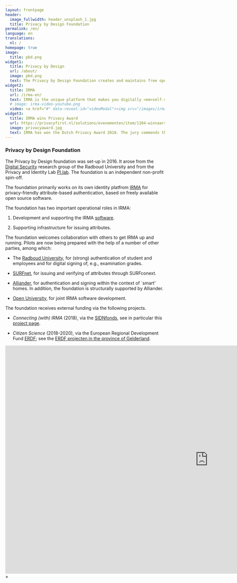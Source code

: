 ```yaml
---
layout: frontpage
header:
  image_fullwidth: header_unsplash_1.jpg
  title: Privacy by Design Foundation
permalink: /en/
language: en
translations:
  nl: /
homepage: true
image:
  title: pbd.png
widget1:
  title: Privacy by Design
  url: /about/
  image: pbd.png
  text: The Privacy by Design Foundation creates and maintains free open source software that primarily focuses on the privacy of the user. The most important project of the foundation is the identity platform IRMA, an acronym for <em>I Reveal my Attributes</em>.
widget2:
  title: IRMA
  url: /irma-en/
  text: IRMA is the unique platform that makes you digitally <em>self-sovereign</em> and gives you full control over your personal data&#58; with IRMA on your phone you are empowered not only to prove who you are, but also to digitally sign statements.
  # image: irma-video-youtube.png
  video: <a href="#" data-reveal-id="videoModal"><img src="/images/irma-video-youtube.png" width="302" height="182" alt=""/></a>
widget3:
  title: IRMA wins Privacy Award
  url: https://privacyfirst.nl/solutions/evenementen/item/1104-winnaars-nederlandse-privacy-awards-2018.html
  image: privacyaward.jpg
  text: IRMA has won the Dutch Privacy Award 2018. The jury commends the privacy by design, the large innovative potential, and the potential social impact of IRMA.
---
```


### Privacy by Design Foundation

The Privacy by Design foundation was set-up in 2016. It arose from the
[Digital Security](http://www.ru.nl/ds/) research group of the Radboud
University and from the Privacy and Identity Lab
[PI.lab](http://www.pilab.nl).  The foundation is an independent
non-profit spin-off.

The foundation primarily works on its own identity platfrom
[IRMA](/irma-en) for privacy-friendly attribute-based
authentication, based on freely available open source software.

The foundation has two important operational roles in IRMA:

1. Development and supporting the IRMA
[software](https://credentials.github.io/).

2. Supporting infrastructure for issuing attributes.

The foundation welcomes collaboration with others to get IRMA up and
running.  Pilots are now being prepared with the help of a number of
other parties, among which:

 * The [Radboud University](https://www.ru.nl/english/), for (strong)
   authentication of student and employees and for digital signing of,
   e.g., examination grades.

 * [SURFnet](https://www.surf.nl/en/services-and-products/surfconext/index.html),
   for issuing and verifying of attributes through SURFconext.

 * [Alliander](http://www.alliander.nl), for authentication and
   signing within the context of `smart' homes. In addition, the
   foundation is structurally supported by Alliander.

 * [Open University](https://www.ou.nl/en/home), for joint IRMA
   software development.

The foundation receives external funding via the following projects.

 * *Connecting (with) IRMA* (2018), via the [SIDNfonds](https://www.sidnfonds.nl/projecten), see in particular this [project page](https://www.sidnfonds.nl/projecten/connecting-with-irma).

 * *Citizen Science* (2018-2020), via the European Regional
    Development Fund [ERDF](http://ec.europa.eu/regional_policy/en/funding/erdf/); see the [ERDF projecten in the province of Gelderland](https://www.europaomdehoek.nl/projecten/?radius=&projectProvince[]=Gelderland).


<div id="videoModal" class="reveal-modal large" data-reveal="">
  <div class="flex-video widescreen vimeo" style="display: block;">
    <iframe width="1280" height="720" src="https://www.youtube-nocookie.com/embed/q6IihEQFPys" frameborder="0" allowfullscreen></iframe>
  </div>
  <a class="close-reveal-modal">&#215;</a>
</div>
